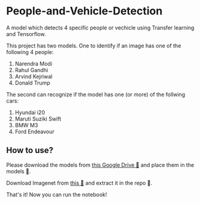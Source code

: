 # People-and-Vehicle-Detection

A model which detects 4 specific people or vechicle using Transfer learning and Tensorflow.

This project has two models. 
One to identify if an image has one of the following 4 people:
1. Narendra Modi
2. Rahul Gandhi
3. Arvind Kejriwal
4. Donald Trump

The second can recognize if the model has one (or more) of the follwing cars:
1. Hyundai i20
2. Maruti Suziki Swift
3. BMW M3
4. Ford Endeavour

## How to use?

Please download the models from [this Google Drive 🔗](https://drive.google.com/drive/folders/1vb_ZYMfwxFOLMqQltyg_zJDnT1dvVsC0?usp=sharing) and place them in the models 📁.

Download Imagenet from [this 🔗](http://download.tensorflow.org/models/image/imagenet/inception-2015-12-05.tgz) and extract it in the repo 📁.

That's it! Now you can run the notebook!
